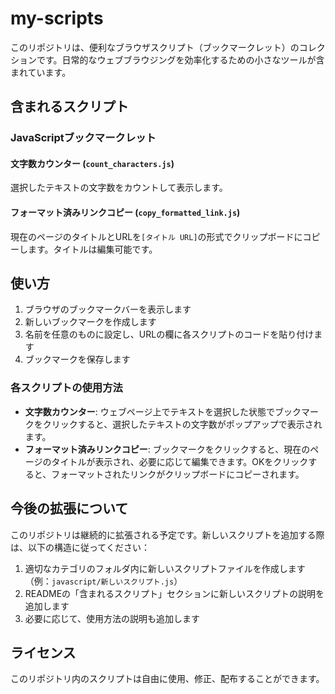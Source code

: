 # my-scripts

このリポジトリは、便利なブラウザスクリプト（ブックマークレット）のコレクションです。日常的なウェブブラウジングを効率化するための小さなツールが含まれています。

## 含まれるスクリプト

### JavaScriptブックマークレット

#### 文字数カウンター (`count_characters.js`)
選択したテキストの文字数をカウントして表示します。

#### フォーマット済みリンクコピー (`copy_formatted_link.js`)
現在のページのタイトルとURLを`[タイトル URL]`の形式でクリップボードにコピーします。タイトルは編集可能です。

## 使い方

1. ブラウザのブックマークバーを表示します
2. 新しいブックマークを作成します
3. 名前を任意のものに設定し、URLの欄に各スクリプトのコードを貼り付けます
4. ブックマークを保存します

### 各スクリプトの使用方法

- **文字数カウンター**: ウェブページ上でテキストを選択した状態でブックマークをクリックすると、選択したテキストの文字数がポップアップで表示されます。
- **フォーマット済みリンクコピー**: ブックマークをクリックすると、現在のページのタイトルが表示され、必要に応じて編集できます。OKをクリックすると、フォーマットされたリンクがクリップボードにコピーされます。

## 今後の拡張について

このリポジトリは継続的に拡張される予定です。新しいスクリプトを追加する際は、以下の構造に従ってください：

1. 適切なカテゴリのフォルダ内に新しいスクリプトファイルを作成します（例：`javascript/新しいスクリプト.js`）
2. READMEの「含まれるスクリプト」セクションに新しいスクリプトの説明を追加します
3. 必要に応じて、使用方法の説明も追加します

## ライセンス

このリポジトリ内のスクリプトは自由に使用、修正、配布することができます。